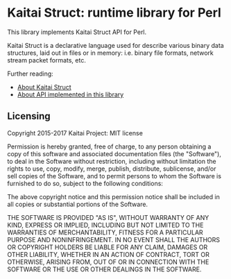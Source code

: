 # Kaitai Struct: runtime library for Perl

This library implements Kaitai Struct API for Perl.

Kaitai Struct is a declarative language used for describe various binary
data structures, laid out in files or in memory: i.e. binary file
formats, network stream packet formats, etc.

Further reading:

* [About Kaitai Struct](https://github.com/kaitai-io/kaitai_struct/)
* [About API implemented in this library](https://github.com/kaitai-io/kaitai_struct/wiki/Kaitai-Struct-stream-API)

## Licensing

Copyright 2015-2017 Kaitai Project: MIT license

Permission is hereby granted, free of charge, to any person obtaining
a copy of this software and associated documentation files (the
"Software"), to deal in the Software without restriction, including
without limitation the rights to use, copy, modify, merge, publish,
distribute, sublicense, and/or sell copies of the Software, and to
permit persons to whom the Software is furnished to do so, subject to
the following conditions:

The above copyright notice and this permission notice shall be
included in all copies or substantial portions of the Software.

THE SOFTWARE IS PROVIDED "AS IS", WITHOUT WARRANTY OF ANY KIND,
EXPRESS OR IMPLIED, INCLUDING BUT NOT LIMITED TO THE WARRANTIES OF
MERCHANTABILITY, FITNESS FOR A PARTICULAR PURPOSE AND
NONINFRINGEMENT. IN NO EVENT SHALL THE AUTHORS OR COPYRIGHT HOLDERS BE
LIABLE FOR ANY CLAIM, DAMAGES OR OTHER LIABILITY, WHETHER IN AN ACTION
OF CONTRACT, TORT OR OTHERWISE, ARISING FROM, OUT OF OR IN CONNECTION
WITH THE SOFTWARE OR THE USE OR OTHER DEALINGS IN THE SOFTWARE.
